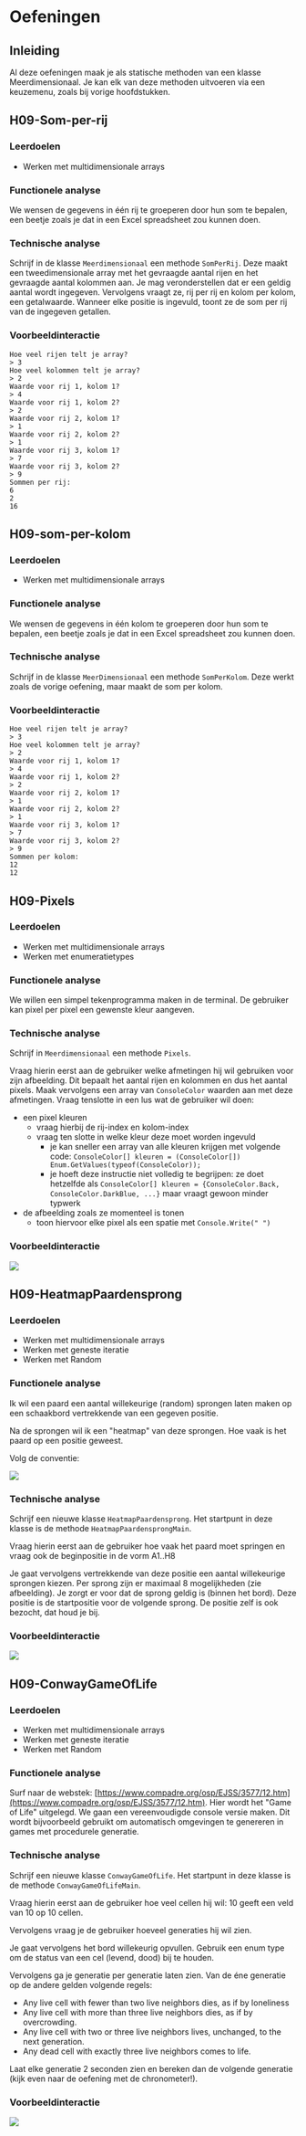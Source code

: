 # Oefeningen

## Inleiding

Al deze oefeningen maak je als statische methoden van een klasse Meerdimensionaal. Je kan elk van deze methoden uitvoeren via een keuzemenu, zoals bij vorige hoofdstukken.

## H09-Som-per-rij

### Leerdoelen

* Werken met multidimensionale arrays

### Functionele analyse

We wensen de gegevens in één rij te groeperen door hun som te bepalen, een beetje zoals je dat in een Excel spreadsheet zou kunnen doen.

### Technische analyse

Schrijf in de klasse `Meerdimensionaal` een methode `SomPerRij`. Deze maakt een tweedimensionale array met het gevraagde aantal rijen en het gevraagde aantal kolommen aan. Je mag veronderstellen dat er een geldig aantal wordt ingegeven. Vervolgens vraagt ze, rij per rij en kolom per kolom, een getalwaarde. Wanneer elke positie is ingevuld, toont ze de som per rij van de ingegeven getallen.

### Voorbeeldinteractie

```
Hoe veel rijen telt je array?
> 3
Hoe veel kolommen telt je array?
> 2
Waarde voor rij 1, kolom 1?
> 4
Waarde voor rij 1, kolom 2?
> 2
Waarde voor rij 2, kolom 1?
> 1
Waarde voor rij 2, kolom 2?
> 1
Waarde voor rij 3, kolom 1?
> 7
Waarde voor rij 3, kolom 2?
> 9
Sommen per rij:
6
2
16
```

## H09-som-per-kolom

### Leerdoelen

* Werken met multidimensionale arrays

### Functionele analyse

We wensen de gegevens in één kolom te groeperen door hun som te bepalen, een beetje zoals je dat in een Excel spreadsheet zou kunnen doen.

### Technische analyse

Schrijf in de klasse `MeerDimensionaal` een methode `SomPerKolom`. Deze werkt zoals de vorige oefening, maar maakt de som per kolom.

### Voorbeeldinteractie

```
Hoe veel rijen telt je array?
> 3
Hoe veel kolommen telt je array?
> 2
Waarde voor rij 1, kolom 1?
> 4
Waarde voor rij 1, kolom 2?
> 2
Waarde voor rij 2, kolom 1?
> 1
Waarde voor rij 2, kolom 2?
> 1
Waarde voor rij 3, kolom 1?
> 7
Waarde voor rij 3, kolom 2?
> 9
Sommen per kolom:
12
12
```

## H09-Pixels

### Leerdoelen

* Werken met multidimensionale arrays
* Werken met enumeratietypes

### Functionele analyse

We willen een simpel tekenprogramma maken in de terminal. De gebruiker kan pixel per pixel een gewenste kleur aangeven.

### Technische analyse

Schrijf in `Meerdimensionaal` een methode `Pixels`.

Vraag hierin eerst aan de gebruiker welke afmetingen hij wil gebruiken voor zijn afbeelding. Dit bepaalt het aantal rijen en kolommen en dus het aantal pixels. Maak vervolgens een array van `ConsoleColor` waarden aan met deze afmetingen. Vraag tenslotte in een lus wat de gebruiker wil doen:

* een pixel kleuren
  * vraag hierbij de rij-index en kolom-index
  * vraag ten slotte in welke kleur deze moet worden ingevuld
    * je kan sneller een array van alle kleuren krijgen met volgende code: `ConsoleColor[] kleuren = (ConsoleColor[]) Enum.GetValues(typeof(ConsoleColor));`
    * je hoeft deze instructie niet volledig te begrijpen: ze doet hetzelfde als `ConsoleColor[] kleuren = {ConsoleColor.Back, ConsoleColor.DarkBlue, ...}` maar vraagt gewoon minder typwerk
* de afbeelding zoals ze momenteel is tonen
  * toon hiervoor elke pixel als een spatie met `Console.Write(" ")`

### Voorbeeldinteractie

![](../../.gitbook/assets/paint.png)

## H09-HeatmapPaardensprong

### Leerdoelen

* Werken met multidimensionale arrays
* Werken met geneste iteratie
* Werken met Random

### Functionele analyse

Ik wil een paard een aantal willekeurige (random) sprongen laten maken op een schaakbord vertrekkende van een gegeven positie.

Na de sprongen wil ik een "heatmap" van deze sprongen. Hoe vaak is het paard op een positie geweest.

Volg de  conventie:

&#x20;

![](<../../.gitbook/assets/image (71) (1).png>)

### Technische analyse

Schrijf een nieuwe klasse `HeatmapPaardensprong`. Het startpunt in deze klasse  is de methode `HeatmapPaardensprongMain`.

Vraag hierin eerst aan de gebruiker hoe vaak het paard moet springen en vraag ook de beginpositie in de vorm A1..H8

Je gaat vervolgens vertrekkende van deze positie een aantal willekeurige sprongen kiezen. Per sprong zijn er maximaal 8 mogelijkheden (zie afbeelding). Je zorgt er voor dat de sprong geldig is (binnen het bord). Deze positie is de startpositie voor de volgende sprong. De positie zelf is ook bezocht, dat houd je bij.



### Voorbeeldinteractie

![](<../../.gitbook/assets/image (68).png>)

## H09-ConwayGameOfLife

### Leerdoelen

* Werken met multidimensionale arrays
* Werken met geneste iteratie
* Werken met Random

### Functionele analyse

Surf naar de webstek: [https://www.compadre.org/osp/EJSS/3577/12.htm](https://www.compadre.org/osp/EJSS/3577/12.htm). Hier wordt het "Game of Life" uitgelegd. We gaan een vereenvoudigde console versie maken. Dit wordt bijvoorbeeld gebruikt om automatisch omgevingen te genereren in games met procedurele generatie.

### Technische analyse

Schrijf een nieuwe klasse `ConwayGameOfLife`. Het startpunt in deze klasse  is de methode `ConwayGameOfLifeMain`.

Vraag hierin eerst aan de gebruiker hoe veel cellen hij wil: 10 geeft een veld van 10 op 10 cellen.&#x20;

Vervolgens vraag je de gebruiker hoeveel generaties hij wil zien.

Je gaat vervolgens het bord willekeurig opvullen. Gebruik een enum type om de status van een cel (levend, dood) bij te houden.

Vervolgens ga je generatie per generatie laten zien. Van de éne generatie op de andere gelden volgende regels:

* Any live cell with fewer than two live neighbors dies, as if by loneliness
* Any live cell with more than three live neighbors dies, as if by overcrowding.
* Any live cell with two or three live neighbors lives, unchanged, to the next generation.
* Any dead cell with exactly three live neighbors comes to life.

Laat elke generatie 2 seconden zien en bereken dan de volgende generatie (kijk even naar de oefening met de chronometer!).

### Voorbeeldinteractie

![](<../../.gitbook/assets/image (67).png>)

##

##
